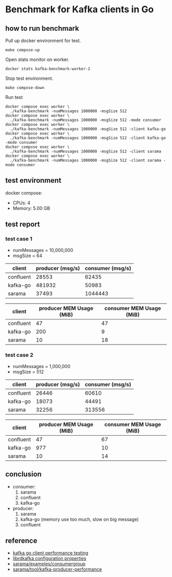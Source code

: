# Benchmark for Kafka clients in Go

## how to run benchmark

Pull up docker environment for test.

`make compose-up`

Open stats monitor on worker.

`docker stats kafka-benchmark-worker-1`

Stop test environment.

`make compose-down`

Run test

```shell
docker compose exec worker \
  ./kafka-benchmark -numMessages 1000000 -msgSize 512
docker compose exec worker \
  ./kafka-benchmark -numMessages 1000000 -msgSize 512 -mode consumer
docker compose exec worker \
  ./kafka-benchmark -numMessages 1000000 -msgSize 512 -client kafka-go
docker compose exec worker \
  ./kafka-benchmark -numMessages 1000000 -msgSize 512 -client kafka-go -mode consumer
docker compose exec worker \
  ./kafka-benchmark -numMessages 1000000 -msgSize 512 -client sarama
docker compose exec worker \
  ./kafka-benchmark -numMessages 1000000 -msgSize 512 -client sarama -mode consumer
```

## test environment

docker compose:
* CPUs: 4
* Memory: 5.00 GB

## test report

### test case 1

* numMessages = 10,000,000
* msgSize = 64

| client    | producer (msg/s) | consumer (msg/s) |
|-----------|------------------|------------------|
| confluent | 28553            | 62435            |
| kafka-go  | 481932           | 50983            |
| sarama    | 37493            | 1044443          |

| client    | producer MEM Usage (MiB) | consumer MEM Usage (MiB) |
|-----------|--------------------------|--------------------------|
| confluent | 47                       | 47                       |
| kafka-go  | 200                      | 9                        |
| sarama    | 10                       | 18                       |

### test case 2

* numMessages = 1,000,000
* msgSize = 512

| client    | producer (msg/s) | consumer (msg/s) |
|-----------|------------------|------------------|
| confluent | 26446            | 60610            |
| kafka-go  | 18073            | 44491            |
| sarama    | 32256            | 313556           |

| client    | producer MEM Usage (MiB) | consumer MEM Usage (MiB) |
|-----------|--------------------------|--------------------------|
| confluent | 47                       | 67                       |
| kafka-go  | 977                      | 10                       |
| sarama    | 10                       | 14                       |

## conclusion

* consumer:
    1. sarama
    2. confluent
    3. kafka-go
* producer:
    1. sarama
    2. kafka-go (memory use too much, slow on big message)
    3. confluent

## reference

* [kafka go client performance testing](https://gist.github.com/mhowlett/e9491aad29817aeda6003c3404874b35)
* [librdkafka configuration properties](https://github.com/edenhill/librdkafka/tree/master/CONFIGURATION.md)
* [sarama/examples/consumergroup](https://github.com/Shopify/sarama/blob/main/examples/consumergroup/main.go)
* [sarama/tool/kafka-producer-performance](https://github.com/Shopify/sarama/blob/main/tools/kafka-producer-performance/main.go)
